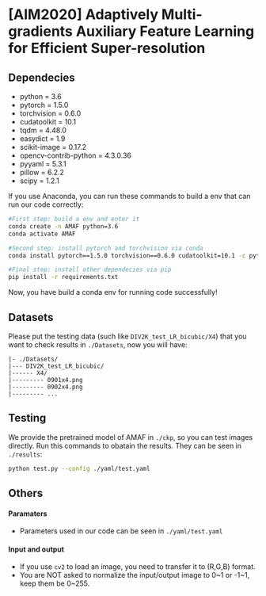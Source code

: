 # [AIM2020] Adaptively Multi-gradients Auxiliary Feature Learning for Efficient Super-resolution

## Dependecies
- python = 3.6
- pytorch = 1.5.0
- torchvision = 0.6.0
- cudatoolkit = 10.1
- tqdm = 4.48.0
- easydict = 1.9
- scikit-image = 0.17.2
- opencv-contrib-python = 4.3.0.36
- pyyaml = 5.3.1
- pillow = 6.2.2
- scipy = 1.2.1

If you use Anaconda, you can run these commands to build a env that can run our code correctly:
```bash
#First step: build a env and enter it
conda create -n AMAF python=3.6
conda activate AMAF

#Second step: install pytorch and torchvision via conda
conda install pytorch==1.5.0 torchvision==0.6.0 cudatoolkit=10.1 -c pytorch

#Final step: install other dependecies via pip
pip install -r requirements.txt
```
Now, you have build a conda env for running code successfully!


## Datasets
Please put the testing data (such like `DIV2K_test_LR_bicubic/X4`) that you want to check results in `./Datasets`, now you will have:

```
|- ./Datasets/
|--- DIV2K_test_LR_bicubic/
|------ X4/
|--------- 0901x4.png
|--------- 0902x4.png
|--------- ...
```

## Testing
We provide the pretrained model of AMAF in `./ckp`, so you can test images directly. Run this commands to obatain the results. They can be seen in `./results`:

```bash
python test.py --config ./yaml/test.yaml
```

## Others
#### Paramaters
- Parameters used in our code can be seen in `./yaml/test.yaml`
#### Input and output
- If you use `cv2` to load an image, you need to transfer it to (R,G,B) format.
- You are NOT asked to normalize the input/output image to 0\~1 or -1\~1, keep them be 0\~255.

